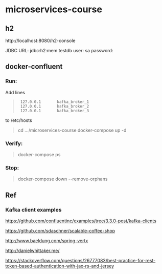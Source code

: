 # microservices-course



## h2
http://localhost:8080/h2-console

JDBC URL: jdbc:h2:mem:testdb
user: sa
password:

## docker-confluent

### Run:

Add lines
>      127.0.0.1       kafka_broker_1
>      127.0.0.1       kafka_broker_2
>      127.0.0.1       kafka_broker_3
to /etc/hosts

> cd .../microservices-course
> docker-compose up -d

### Verify:
> docker-compose ps
### Stop:
> docker-compose down  --remove-orphans



## Ref

### Kafka client examples
https://github.com/confluentinc/examples/tree/3.3.0-post/kafka-clients

https://github.com/sdaschner/scalable-coffee-shop

http://www.baeldung.com/spring-vertx

http://danielwhittaker.me/

https://stackoverflow.com/questions/26777083/best-practice-for-rest-token-based-authentication-with-jax-rs-and-jersey
